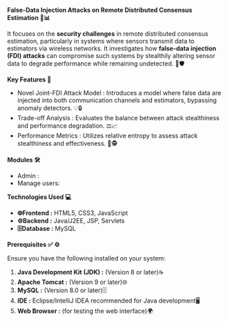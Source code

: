 **False-Data Injection Attacks on Remote Distributed Consensus Estimation 📡📊**

It focuses on the **security challenges** in remote distributed consensus estimation, particularly in systems where sensors transmit data to estimators via wireless networks. It investigates how **false-data injection (FDI) attacks** can compromise such systems by stealthily altering sensor data to degrade performance while remaining undetected. 🚨🛡️

**Key Features 🌟**
- Novel Joint-FDI Attack Model : Introduces a model where false data are injected into both communication channels and estimators, bypassing anomaly detectors. 💡🔒  
- Trade-off Analysis : Evaluates the balance between attack stealthiness and performance degradation. ⚖️📈  
- Performance Metrics : Utilizes relative entropy to assess attack stealthiness and effectiveness. 📐🕵️

**Modules 🛠️**
   - Admin :  
   - Manage users:

**Technologies Used 💻**

- **🌐Frontend :** HTML5, CSS3, JavaScript
- **⚙️Backend :** Java/J2EE, JSP, Servlets  
- **🗄️Database :** MySQL

**Prerequisites ✅ ⚙️**

Ensure you have the following installed on your system:

1. **Java Development Kit (JDK) :** (Version 8 or later)☕  
2. **Apache Tomcat :** (Version 9 or later)🌐
3. **MySQL :** (Version 8.0 or later)🗄️
4. **IDE :** Eclipse/IntelliJ IDEA recommended for Java development🖥️  
5. **Web Browser :** (for testing the web interface)🌍
